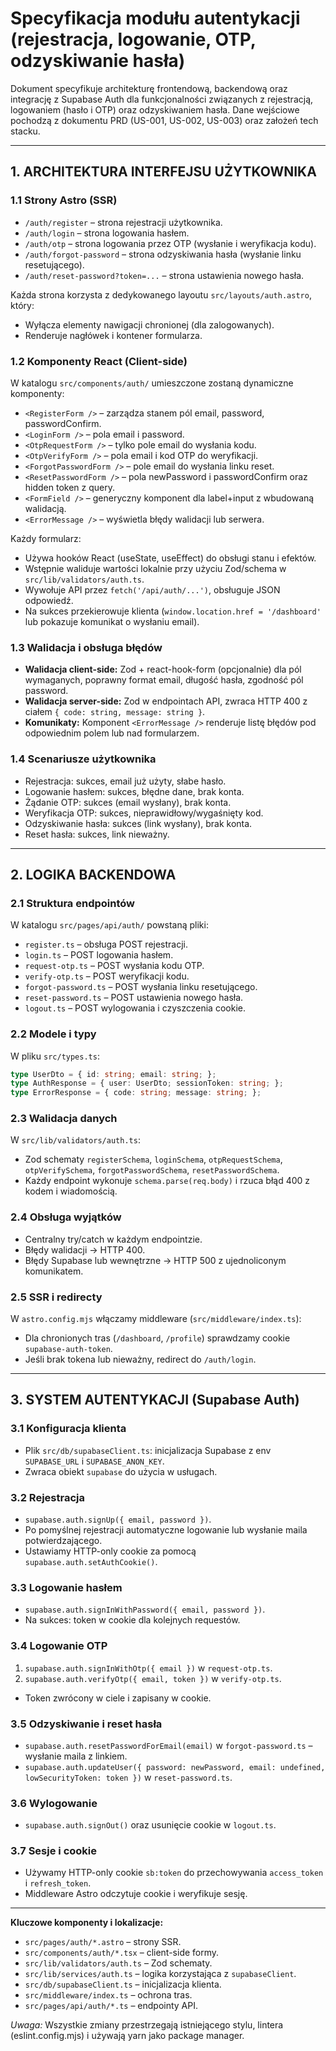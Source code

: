 # Specyfikacja modułu autentykacji (rejestracja, logowanie, OTP, odzyskiwanie hasła)

Dokument specyfikuje architekturę frontendową, backendową oraz integrację z Supabase Auth dla funkcjonalności związanych z rejestracją, logowaniem (hasło i OTP) oraz odzyskiwaniem hasła. Dane wejściowe pochodzą z dokumentu PRD (US-001, US-002, US-003) oraz założeń tech stacku.

---

## 1. ARCHITEKTURA INTERFEJSU UŻYTKOWNIKA

### 1.1 Strony Astro (SSR)
- `/auth/register` – strona rejestracji użytkownika.
- `/auth/login` – strona logowania hasłem.
- `/auth/otp` – strona logowania przez OTP (wysłanie i weryfikacja kodu).
- `/auth/forgot-password` – strona odzyskiwania hasła (wysłanie linku resetującego).
- `/auth/reset-password?token=...` – strona ustawienia nowego hasła.

Każda strona korzysta z dedykowanego layoutu `src/layouts/auth.astro`, który:
- Wyłącza elementy nawigacji chronionej (dla zalogowanych).
- Renderuje nagłówek i kontener formularza.

### 1.2 Komponenty React (Client-side)
W katalogu `src/components/auth/` umieszczone zostaną dynamiczne komponenty:
- `<RegisterForm />` – zarządza stanem pól email, password, passwordConfirm.
- `<LoginForm />` – pola email i password.
- `<OtpRequestForm />` – tylko pole email do wysłania kodu.
- `<OtpVerifyForm />` – pola email i kod OTP do weryfikacji.
- `<ForgotPasswordForm />` – pole email do wysłania linku reset.
- `<ResetPasswordForm />` – pola newPassword i passwordConfirm oraz hidden token z query.
- `<FormField />` – generyczny komponent dla label+input z wbudowaną walidacją.
- `<ErrorMessage />` – wyświetla błędy walidacji lub serwera.

Każdy formularz:
- Używa hooków React (useState, useEffect) do obsługi stanu i efektów.
- Wstępnie waliduje wartości lokalnie przy użyciu Zod/schema w `src/lib/validators/auth.ts`.
- Wywołuje API przez `fetch('/api/auth/...')`, obsługuje JSON odpowiedź.
- Na sukces przekierowuje klienta (`window.location.href = '/dashboard'` lub pokazuje komunikat o wysłaniu email).

### 1.3 Walidacja i obsługa błędów
- **Walidacja client-side:** Zod + react-hook-form (opcjonalnie) dla pól wymaganych, poprawny format email, długość hasła, zgodność pól password.
- **Walidacja server-side:** Zod w endpointach API, zwraca HTTP 400 z ciałem `{ code: string, message: string }`.
- **Komunikaty:** Komponent `<ErrorMessage />` renderuje listę błędów pod odpowiednim polem lub nad formularzem.

### 1.4 Scenariusze użytkownika
- Rejestracja: sukces, email już użyty, słabe hasło.
- Logowanie hasłem: sukces, błędne dane, brak konta.
- Żądanie OTP: sukces (email wysłany), brak konta.
- Weryfikacja OTP: sukces, nieprawidłowy/wygaśnięty kod.
- Odzyskiwanie hasła: sukces (link wysłany), brak konta.
- Reset hasła: sukces, link nieważny.

---

## 2. LOGIKA BACKENDOWA

### 2.1 Struktura endpointów
W katalogu `src/pages/api/auth/` powstaną pliki:
- `register.ts` – obsługa POST rejestracji.
- `login.ts` – POST logowania hasłem.
- `request-otp.ts` – POST wysłania kodu OTP.
- `verify-otp.ts` – POST weryfikacji kodu.
- `forgot-password.ts` – POST wysłania linku resetującego.
- `reset-password.ts` – POST ustawienia nowego hasła.
- `logout.ts` – POST wylogowania i czyszczenia cookie.

### 2.2 Modele i typy
W pliku `src/types.ts`:
```ts
type UserDto = { id: string; email: string; };  
type AuthResponse = { user: UserDto; sessionToken: string; };  
type ErrorResponse = { code: string; message: string; };
```

### 2.3 Walidacja danych
W `src/lib/validators/auth.ts`:
- Zod schematy `registerSchema`, `loginSchema`, `otpRequestSchema`, `otpVerifySchema`, `forgotPasswordSchema`, `resetPasswordSchema`.
- Każdy endpoint wykonuje `schema.parse(req.body)` i rzuca błąd 400 z kodem i wiadomością.

### 2.4 Obsługa wyjątków
- Centralny try/catch w każdym endpointzie.
- Błędy walidacji -> HTTP 400.
- Błędy Supabase lub wewnętrzne -> HTTP 500 z ujednoliconym komunikatem.

### 2.5 SSR i redirecty
W `astro.config.mjs` włączamy middleware (`src/middleware/index.ts`):
- Dla chronionych tras (`/dashboard`, `/profile`) sprawdzamy cookie `supabase-auth-token`.
- Jeśli brak tokena lub nieważny, redirect do `/auth/login`.

---

## 3. SYSTEM AUTENTYKACJI (Supabase Auth)

### 3.1 Konfiguracja klienta
- Plik `src/db/supabaseClient.ts`: inicjalizacja Supabase z env `SUPABASE_URL` i `SUPABASE_ANON_KEY`.
- Zwraca obiekt `supabase` do użycia w usługach.

### 3.2 Rejestracja
- `supabase.auth.signUp({ email, password })`.
- Po pomyślnej rejestracji automatyczne logowanie lub wysłanie maila potwierdzającego.
- Ustawiamy HTTP-only cookie za pomocą `supabase.auth.setAuthCookie()`.

### 3.3 Logowanie hasłem
- `supabase.auth.signInWithPassword({ email, password })`.
- Na sukces: token w cookie dla kolejnych requestów.

### 3.4 Logowanie OTP
1. `supabase.auth.signInWithOtp({ email })` w `request-otp.ts`.
2. `supabase.auth.verifyOtp({ email, token })` w `verify-otp.ts`.
- Token zwrócony w ciele i zapisany w cookie.

### 3.5 Odzyskiwanie i reset hasła
- `supabase.auth.resetPasswordForEmail(email)` w `forgot-password.ts` – wysłanie maila z linkiem.
- `supabase.auth.updateUser({ password: newPassword, email: undefined, lowSecurityToken: token })` w `reset-password.ts`.

### 3.6 Wylogowanie
- `supabase.auth.signOut()` oraz usunięcie cookie w `logout.ts`.

### 3.7 Sesje i cookie
- Używamy HTTP-only cookie `sb:token` do przechowywania `access_token` i `refresh_token`.
- Middleware Astro odczytuje cookie i weryfikuje sesję.

---

**Kluczowe komponenty i lokalizacje:**
- `src/pages/auth/*.astro` – strony SSR.
- `src/components/auth/*.tsx` – client-side formy.
- `src/lib/validators/auth.ts` – Zod schematy.
- `src/lib/services/auth.ts` – logika korzystająca z `supabaseClient`.
- `src/db/supabaseClient.ts` – inicjalizacja klienta.
- `src/middleware/index.ts` – ochrona tras.
- `src/pages/api/auth/*.ts` – endpointy API.

*Uwaga:* Wszystkie zmiany przestrzegają istniejącego stylu, lintera (eslint.config.mjs) i używają yarn jako package manager. 